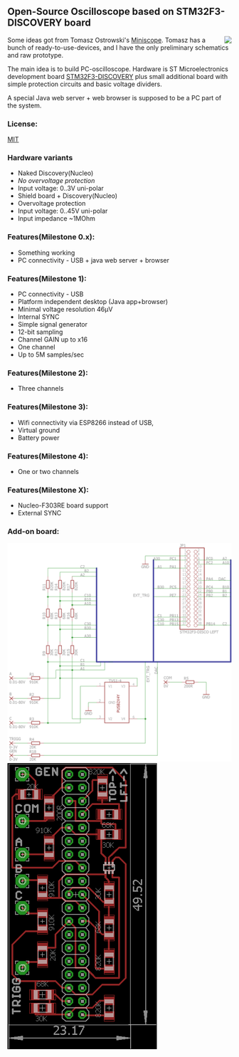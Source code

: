 ## Open-Source Oscilloscope based on STM32F3-DISCOVERY board

<img style="float: right;" src="client/icon_128.png">

Some ideas got from Tomasz Ostrowski's [Miniscope](http://tomeko.net/miniscope_v4/index.php?lang=en).
Tomasz has a bunch of ready-to-use-devices, and I have the only preliminary schematics and raw prototype.

The main idea is to build PC-oscilloscope. Hardware is ST Microelectronics development board
[STM32F3-DISCOVERY](http://www.st.com/web/catalog/tools/FM116/SC959/SS1532/PF254044) plus small additional board with simple protection circuits and basic voltage dividers.

A special Java web server + web browser is supposed to be a PC part of the system.

### License:
[MIT](license.txt)

### Hardware variants
* Naked Discovery(Nucleo)
 * _No overvoltage protection_
 * Input voltage: 0..3V uni-polar
* Shield board + Discovery(Nucleo)
 * Overvoltage protection
 * Input voltage: 0..45V uni-polar
 * Input impedance ~1MOhm

### Features(Milestone 0.x):
* Something working 
* PC connectivity - USB + java web server + browser

### Features(Milestone 1):
* PC connectivity - USB
* Platform independent desktop (Java app+browser)
* Minimal voltage resolution 46&mu;V
* Internal SYNC
* Simple signal generator 
* 12-bit sampling
* Channel GAIN up to x16
* One channel
* Up to 5M samples/sec

### Features(Milestone 2):
* Three channels

### Features(Milestone 3):
* Wifi connectivity via ESP8266 instead of USB, 
* Virtual ground
* Battery power

### Features(Milestone 4):
* One or two channels

### Features(Milestone X):
* Nucleo-F303RE board support
* External SYNC

### Add-on board:
![Schematics](shematic_v1.png)
![Board](board_v1.png)
